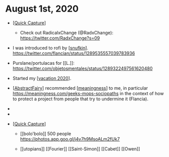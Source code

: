 # August 1st, 2020
- [[Quick Capture]]
    - Check out RadicalxChange (@RadxChange): https://twitter.com/RadxChange?s=09

- I was introduced to rofi by [[snufkin]]. https://twitter.com/flancian/status/1289535557039783936
- Purslane/portulacas for [[L.]]: https://twitter.com/objetosmentales/status/1289322497561620480
- Started my [[vacation 2020]].
- [[AbstractFairy]] recommended [[meaningness]] to me, in particular https://meaningness.com/geeks-mops-sociopaths in the context of how to protect a project from people that try to undermine it (Flancia).
- 
- 
- [[Quick Capture]]
    - [[bolo'bolo]] 500 people https://photos.app.goo.gl/j4v7h9MsoALm2fUk7


    - [[utopians]] [[Fourier]] [[Saint-Simon]] [[Cabet]] [[Owen]]

[//begin]: # "Autogenerated link references for markdown compatibility"
[Quick Capture]: ../quick-capture "Quick Capture"
[snufkin]: ../snufkin "Snufkin"
[vacation 2020]: ../vacation-2020 "Vacation 2020"
[AbstractFairy]: ../abstractfairy "AbstractFairy"
[meaningness]: ../meaningness "Meaningness"
[//end]: # "Autogenerated link references"